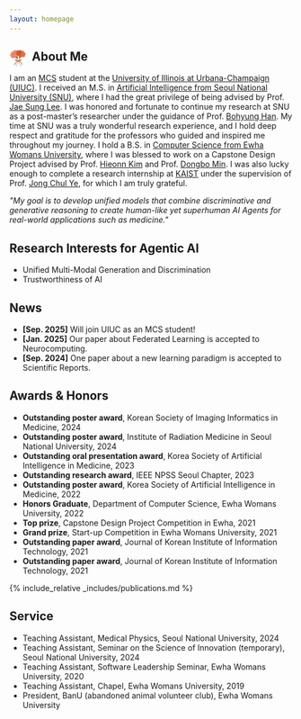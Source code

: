 ```yaml
---
layout: homepage
---
```


## About Me <img src="assets/img/car0.jpg" alt="Your image" style="float:left; margin-right:10px;" width="30" height="30">

I am an [MCS](https://siebelschool.illinois.edu/academics/graduate/professional-mcs/campus-master-computer-science) student at the [University of Illinois at Urbana-Champaign (UIUC)](https://illinois.edu). I received an M.S. in [Artificial Intelligence from Seoul National University (SNU)](https://gsai.snu.ac.kr/), where I had the great privilege of being advised by Prof. [Jae Sung Lee](https://scholar.google.com/citations?user=NXlghNYAAAAJ&hl=ko&oi=ao). I was honored and fortunate to continue my research at SNU as a post-master’s researcher under the guidance of Prof. [Bohyung Han](https://scholar.google.com/citations?hl=ko&user=9aaeCToAAAAJ). My time at SNU was a truly wonderful research experience, and I hold deep respect and gratitude for the professors who guided and inspired me throughout my journey. I hold a B.S. in [Computer Science from Ewha Womans University](https://cse.ewha.ac.kr/cse/index.do), where I was blessed to work on a Capstone Design Project advised by Prof. [Hieonn Kim](https://kr.linkedin.com/in/%ED%98%84%EC%88%98-%EA%B9%80-50424a18b) and Prof. [Dongbo Min](https://scholar.google.com/citations?hl=ko&user=3REUPXYAAAAJ&view_op=list_works&citft=1&email_for_op=hb0522%40snu.ac.kr&gmla=ANZ5fUP63sEo98hY2CF0Pn0c1c1yJexX52ZO4Z1Cv1xrY5T2718Wo2It5ehKtC_dbGYP63mxbQrAXzQYNX_VzNrX13d0AlxojZmrbvoZhHGjTlfm4Gr5Zc7msf79C0eR1FQpDZOYzThQOvxnMcf4eGZzihKvhyoqjKjHwwwXyDjkpY-P0X4YL-TpDikp9F1OGlp6ubqYWVuSaflB0UIXVDhuAFrjgyLaedOFQWAZPc77-aiTdH968zOYjunXR3v3sm94eQ). I was also lucky enough to complete a research internship at [KAIST](https://www.kaist.ac.kr/kr/) under the supervision of Prof. [Jong Chul Ye](https://scholar.google.com/citations?hl=ko&user=HNMjoNEAAAAJ), for which I am truly grateful.

<p style="font-style: italic;">
  "My goal is to develop unified models that combine discriminative and generative reasoning to create human-like yet superhuman AI Agents for real-world applications such as medicine."
</p>

## Research Interests for Agentic AI

- Unified Multi-Modal Generation and Discrimination
- Trustworthiness of AI

## News
- **[Sep. 2025]** Will join UIUC as an MCS student!
- **[Jan. 2025]** Our paper about Federated Learning is accepted to Neurocomputing.
- **[Sep. 2024]** One paper about a new learning paradigm is accepted to Scientific Reports.

## Awards & Honors
- **Outstanding poster award**, Korean Society of Imaging Informatics in Medicine, 2024
- **Outstanding poster award**, Institute of Radiation Medicine in Seoul National University, 2024
- **Outstanding oral presentation award**, Korea Society of Artificial Intelligence in Medicine, 2023
- **Outstanding research award**, IEEE NPSS Seoul Chapter, 2023
- **Outstanding poster award**, Korea Society of Artificial Intelligence in Medicine, 2022
- **Honors Graduate**, Department of Computer Science, Ewha Womans University, 2022
- **Top prize**, Capstone Design Project Competition in Ewha, 2021
- **Grand prize**, Start-up Competition in Ewha Womans University, 2021
- **Outstanding paper award**, Journal of Korean Institute of Information Technology, 2021
- **Outstanding paper award**, Journal of Korean Institute of Information Technology, 2021

{% include_relative _includes/publications.md %}

## Service
- Teaching Assistant, Medical Physics, Seoul National University, 2024  
- Teaching Assistant, Seminar on the Science of Innovation (temporary), Seoul National University, 2024  
- Teaching Assistant, Software Leadership Seminar, Ewha Womans University, 2020  
- Teaching Assistant, Chapel, Ewha Womans University, 2019
- President, BanU (abandoned animal volunteer club), Ewha Womans University
